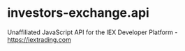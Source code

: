 # investors-exchange.api
Unaffiliated JavaScript API for the IEX Developer Platform - https://iextrading.com
